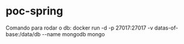 # poc-spring

Comando para rodar o db: docker run -d -p 27017:27017 -v datas-of-base:/data/db --name mongodb mongo
